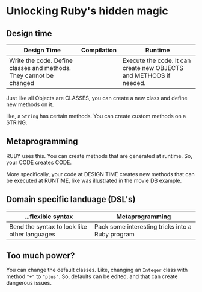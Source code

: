 # Unlocking Ruby's hidden magic

## Design time


Design Time | Compilation | Runtime
------------ | ------------- | ------------
Write the code. Define classes and methods. They cannot be changed |  | Execute the code. It can create new OBJECTS and METHODS if needed.



Just like all Objects are CLASSES, you can create a new class and define new methods on it.

like, a `String` has certain methods. You can create custom methods on a STRING.

## Metaprogramming

RUBY uses this.
You can create methods that are generated at runtime. So, your CODE creates CODE.

More specifically, your code at DESIGN TIME creates new methods that can be executed at RUNTIME, like was illustrated in the movie DB example.

## Domain specific landuage (DSL's)




...flexible syntax | Metaprogramming
------------ | -------------
Bend the syntax to look like other languages | Pack some interesting tricks into a Ruby program

## Too much power?

You can change the default classes. Like, changing an `Integer` class with method `"+"` to  `"plus"`.
So, defaults can be edited, and that can create dangerous issues.
